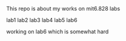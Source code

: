 This repo is about my works on mit6.828 labs

lab1 lab2 lab3 lab4 lab5 lab6

working on lab6 which is somewhat hard 

